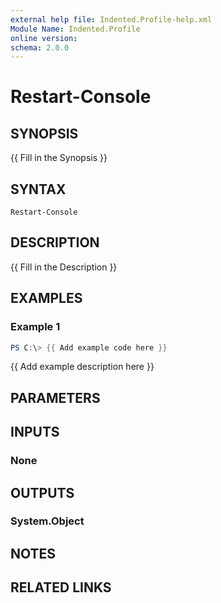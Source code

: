 ```yaml
---
external help file: Indented.Profile-help.xml
Module Name: Indented.Profile
online version:
schema: 2.0.0
---
```


# Restart-Console

## SYNOPSIS
{{ Fill in the Synopsis }}

## SYNTAX

```
Restart-Console
```

## DESCRIPTION
{{ Fill in the Description }}

## EXAMPLES

### Example 1
```powershell
PS C:\> {{ Add example code here }}
```

{{ Add example description here }}

## PARAMETERS

## INPUTS

### None

## OUTPUTS

### System.Object
## NOTES

## RELATED LINKS
